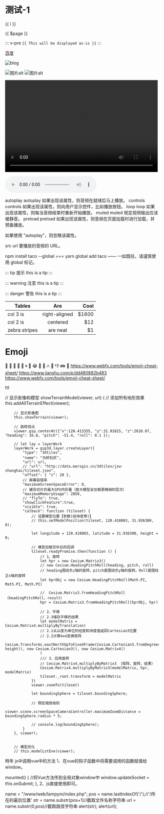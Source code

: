 # 测试-1

<span v-for="i in 3">{{ i }} </span>

{{ $page }}

<my-demo></my-demo>

::: v-pre
`{{ This will be displayed as-is }}`
:::

[百度](http://baidu.com)

![blog](/blog/blog.png)

![图片alt](/blog/logo.png)
![图片alt](/blog/test/test.jpg)

<!-- <video src="https://www.w3school.com.cn/i/movie.ogg" controls="controls" width="500" height="300">您的浏览器不支持播放该视频！</video> -->
<video src="/blog/test/movie.ogg" controls="controls" width="500" height="300">您的浏览器不支持播放该视频！</video>

<audio controls="controls">
  <source src="http://t.cn/A6henj8b" type="audio/ogg">
  <source src="http://t.cn/A6henj8b" type="audio/mpeg">
  Your browser does not support the audio element.
</audio>

autoplay	autoplay	如果出现该属性，则音频在就绪后马上播放。
controls	controls	如果出现该属性，则向用户显示控件，比如播放按钮。
loop	loop	如果出现该属性，则每当音频结束时重新开始播放。
muted	muted	规定视频输出应该被静音。
preload	preload	
如果出现该属性，则音频在页面加载时进行加载，并预备播放。

如果使用 "autoplay"，则忽略该属性。

src	url	要播放的音频的 URL。


npm install taco --global === yarn global add taco —— 一如既往，请谨慎使用 global 标记。


::: tip 提示
this is a tip
:::

::: warning 注意
this is a tip
:::

::: danger 警告
this is a tip
:::


| Tables        | Are           | Cool  |
| ------------- |:-------------:| -----:|
| col 3 is      | right-aligned | $1600 |
| col 2 is      | centered      |   $12 |
| zebra stripes | are neat      |    $1 |

# Emoji
:tada: :100:
:tada: :100: :100: :cyclone: :dog: :joy: :sparkling_heart: :syringe: :fire: :hankey: :-1: :family: :convenience_store:
https://www.webfx.com/tools/emoji-cheat-sheet/
https://www.jianshu.com/p/dd480882b483
https://www.webfx.com/tools/emoji-cheat-sheet/

<!-- 高亮
``` js {4}
export default {
  data () {
    return {
      msg: 'Highlighted!'
    }
  }
}
```




::: tip 提示
this is a tip
:::

::: warning 注意
this is a tip
:::

::: danger 警告
this is a tip
:::


::: tip 提示
this is a tip
:::

::: warning 注意
this is a tip
:::

::: danger 警告
this is a tip
:::



```
let text2 = ()=> {
  console.log('22222222222')
};

    let text1 = ()=> {

      return new Promise((resolve, reject) => {
        setTimeout(function () {
          resolve(console.log('1111111111'));//返回写函数里面你要执行的内容
        },3000)



      })

};



text1().then(() => {
     text2()
 })
```


#### 概要
<h6> 1. Express介绍 </h6>
<h6> 2. Express中间件 </h6>
<h6> 3. Express路由 </h6>
<h6> 4. Express错误处理 </h6>
<h6> 5. Express模板引擎 </h6>

---
<br />

## 1. Express介绍

---
<br />

## 2. Express中间件

---
<br />

## 3. Express路由

---
<br />

## 4. Express错误处理

---
<br />

## 5. Express模板引擎

---
<br />

<font color="#666" size="5">\~End~</font> -->

<!-- 
/**
 * 定时刷新页面
 */
let myrefresh = ()=> {
    window.location.reload();
}

// 获取刷新时间（分钟）
let getFreshTime = (min) => {
    return 1000*60*min;
}

setTimeout('myrefresh()', getFreshTime(0.5)); //指定1秒刷新一次 -->

ttt


// 显示影像和模型
    showTerrainModel(viewer, url) {
        // 添加所有地形效果
        this.addAllTerrainEffect(viewer);

        // 显示影像图
        this.showTerrain(viewer);
        
        // 跳转视点
        viewer.gsp.centerAt({"x":120.413355, "y":31.91815, "z":2610.07, "heading": 16.8, "pitch": -51.4, "roll": 0.1 });

        // let lay = layerWork
        layerWork = gsp3d.layer.createLayer({
            "type": "3dtiles",
            "name": "马桥社区",
            "url": url,
            // "url": "http://data.marsgis.cn/3dtiles/jzw-shanghai/tileset.json",
            "offset": { "z": 20 },
            // 屏幕容错率
            "maximumScreenSpaceError": 0,
            // 缓存切片的最大GPU内存量（放大模型会加载更精细的层次）
            "maximumMemoryUsage": 2050,
            // "flyTo": true,
            "showClickFeature":true,
            "visible": true,
            "calback": function (tileset) { 
                // 设置模型位置【参数(经纬度等)】
                // this.setModelPosition(tileset, 120.418003, 31.936300, 0);

                let longitude = 120.418003, latitude = 31.936300, height = 0;

                // 模型加载完毕后的回调
                tileset.readyPromise.then(function () {
                    // 1、旋转
                    let hpr = new Cesium.Matrix3()
                    // new Cesium.HeadingPitchRoll(heading, pitch, roll)
                    // heading围绕负z轴的旋转。pitch是围绕负y轴的旋转。Roll是围绕正x轴的旋转
                    let hprObj = new Cesium.HeadingPitchRoll(Math.PI, Math.PI, Math.PI)

                    //  Cesium.Matrix3.fromHeadingPitchRoll （headingPitchRoll，result）
                    hpr = Cesium.Matrix3.fromHeadingPitchRoll(hprObj, hpr)

                    // 2、平移
                    // 2.3储存平移的结果
                    let modelMatrix = Cesium.Matrix4.multiplyByTranslation(
                    // 2.1从以度为单位的经度和纬度值返回Cartesian3位置
                    // 2.2计算4x4变换矩阵
                    Cesium.Transforms.eastNorthUpToFixedFrame(Cesium.Cartesian3.fromDegrees(longitude,latitude, height)), new Cesium.Cartesian3(), new Cesium.Matrix4()
                    )
                    /// 3、应用旋转
                    // Cesium.Matrix4.multiplyByMatrix3 （矩阵，旋转，结果）
                    Cesium.Matrix4.multiplyByMatrix3(modelMatrix, hpr, modelMatrix)
                    tileset._root.transform = modelMatrix
                })
                viewer.zoomTo(tileset)

                let boundingSphere = tileset.boundingSphere;
                
                // 限定缩放级别
                viewer.scene.screenSpaceCameraController.maximumZoomDistance = boundingSphere.radius * 5;

                // console.log(boundingSphere);
            }
        }, viewer); 


        // 模型优化
        // this.modelLstEve(viewer);

時年
js中调用vue中的方法
1、在vue的钩子函数中将需要调用的函数赋值给window。

mounted() {
    //将Vue方法传到全局对象window中
    window.updateSocket = this.onSubmit;
},
2、js直接使用即可。

<!-- <script type="text/javascript">
　　updateSocket();
</script> -->

name = "/www/web/lampym/index.php";
    pos = name.lastIndexOf('/');//'/所在的最后位置'
    str = name.substr(pos+1)//截取文件名称字符串
    url = name.substr(0,pos)//截取路径字符串
    alert(str);
    alert(url);

